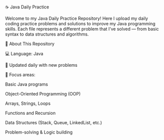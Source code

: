 ☕ Java Daily Practice

Welcome to my Java Daily Practice Repository!
Here I upload my daily coding practice problems and solutions to improve my Java programming skills.
Each file represents a different problem that I’ve solved — from basic syntax to data structures and algorithms.

🧩 About This Repository

💻 Language: Java

📅 Updated daily with new problems

🎯 Focus areas:

Basic Java programs

Object-Oriented Programming (OOP)

Arrays, Strings, Loops

Functions and Recursion

Data Structures (Stack, Queue, LinkedList, etc.)

Problem-solving & Logic building
